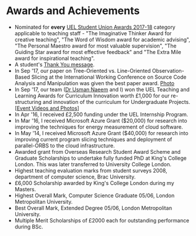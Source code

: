 # Awards and Achievements

 * Nominated for **every** [UEL Student Union Awards 2017-18](https://www.uelunion.org/slta/2017-2018/) category applicable to teaching staff - "The Imaginative Thinker Award for creative teaching", "The Word of Wisdom award for academic advising", "The Personal Maestro award for most valuable supervision", "The Guiding Star award for most effective feedback" and "The Extra Mile award for inspirational teaching". 
 * A student's [Thank You message](https://youtu.be/eKqwHG-ykHk?t=1m54s).
 * In Sep '17, our paper on Tree-Oriented vs. Line-Oriented Observation-Based Slicing at the International Working Conference on Source Code Analysis and Manipulation was given the best paper award. [Photo](../images/IMG_2483.jpeg)
 * In Sep '17, our team ([Dr Usman Naeem](http://drusmannaeem.com) and I) won the UEL Teaching and Learning Awards for Curriculum Innovation worth £1,000 for our re-structuring and innovation of the curriculum for Undergraduate Projects. [[Event Videos and Photos](event-videos-photo.md)]
 * In Apr '16, I received £2,500 funding under the UEL Internship Program.
 * In Mar '16, I received Microsoft Azure Grant ($20,000) for research into improving the techniques for energy measurement of cloud software.
 * In May '14, I received Microsoft Azure Grant ($40,000) for research into improving current program slicing techniques and deployment of parallel-ORBS to the cloud infrastructure.
 * Awarded grant from Overseas Research Student Award Scheme and Graduate Scholarships to undertake fully funded PhD at King's College London. This was later transferred to University College London.
 * Highest teaching evaluation marks from student surveys 2008, department of computer science, Brac University.
 * £6,000 Scholarship awarded by King's College London during my Masters.
 * Highest Overall Mark, Computer Science Graduate 05/06, London Metropolitan University.
 * Best Overall Mark, Extended Degree 05/06, London Metropolitan University.
 * Multiple Merit Scholarships of £2000 each for outstanding performance during BSc.
